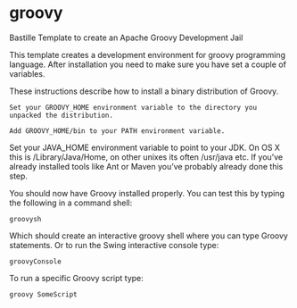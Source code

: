 # groovy
Bastille Template to create an Apache Groovy Development Jail

This template creates a development environment for groovy programming language. After
installation you need to make sure you have set a couple of variables.



These instructions describe how to install a binary distribution of Groovy.


    Set your GROOVY_HOME environment variable to the directory you unpacked the distribution.

    Add GROOVY_HOME/bin to your PATH environment variable.

Set your JAVA_HOME environment variable to point to your JDK. On OS X this is /Library/Java/Home, on other 
unixes its often /usr/java etc. If you’ve already installed tools like Ant or Maven you’ve probably already 
done this step.

You should now have Groovy installed properly. You can test this by typing the following in a command shell:

	groovysh

Which should create an interactive groovy shell where you can type Groovy statements. Or to run the Swing interactive console type:

	groovyConsole

To run a specific Groovy script type:

	groovy SomeScript

 


